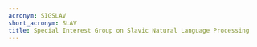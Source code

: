 ```yaml
---
acronym: SIGSLAV
short_acronym: SLAV
title: Special Interest Group on Slavic Natural Language Processing
---
```

